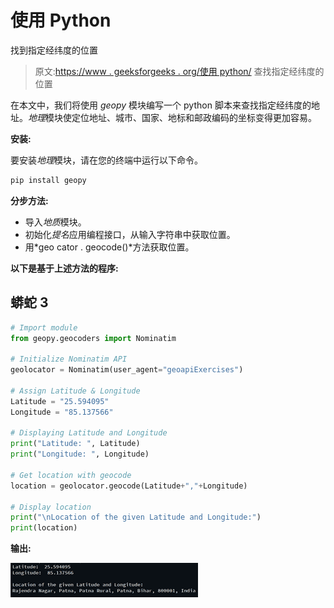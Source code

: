 # 使用 Python

找到指定经纬度的位置

> 原文:[https://www . geeksforgeeks . org/使用 python/](https://www.geeksforgeeks.org/find-the-location-with-specified-latitude-and-longitude-using-python/) 查找指定经纬度的位置

在本文中，我们将使用 *geopy* 模块编写一个 python 脚本来查找指定经纬度的地址。*地理*模块使定位地址、城市、国家、地标和邮政编码的坐标变得更加容易。

**安装:**

要安装*地理*模块，请在您的终端中运行以下命令。

```py
pip install geopy
```

**分步方法:**

*   导入*地质*模块。
*   初始化*提名*应用编程接口，从输入字符串中获取位置。
*   用*geo cator . geocode()*方法获取位置。

**以下是基于上述方法的程序:**

## 蟒蛇 3

```py
# Import module
from geopy.geocoders import Nominatim

# Initialize Nominatim API
geolocator = Nominatim(user_agent="geoapiExercises")

# Assign Latitude & Longitude
Latitude = "25.594095"
Longitude = "85.137566"

# Displaying Latitude and Longitude
print("Latitude: ", Latitude)
print("Longitude: ", Longitude)

# Get location with geocode
location = geolocator.geocode(Latitude+","+Longitude)

# Display location
print("\nLocation of the given Latitude and Longitude:")
print(location)
```

**输出:**

![](img/e4e94f067d356f006f141fa796927fc3.png)